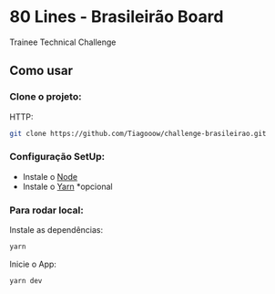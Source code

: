 # 80 Lines - Brasileirão Board

Trainee Technical Challenge

## Como usar

### Clone o projeto:

HTTP:

```bash
git clone https://github.com/Tiagooow/challenge-brasileirao.git
```

### Configuração SetUp:

- Instale o [Node](https://nodejs.org/en/download/)
- Instale o [Yarn](https://classic.yarnpkg.com/lang/en/docs/install/#windows-stable) \*opcional

### Para rodar local:

Instale as dependências:

```bash
yarn
```

Inicie o App:

```bash
yarn dev
```
